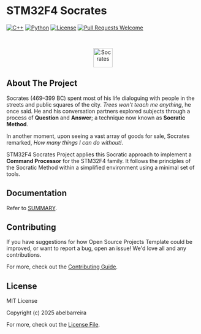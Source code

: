 # STM32F4 Socrates

[![C++](https://img.shields.io/badge/C%2B%2B-11%2F14%2F17%2F20%2F23-blue)](https://en.cppreference.com/index.html)
[![Python](https://img.shields.io/badge/python-3.10-yellow)](https://www.python.org/downloads/release/python-31012/)
[![License](https://img.shields.io/github/license/abelbarreira/CppProjectTemplate)](https://github.com/abelbarreira/stm32f4_socrates/blob/main/LICENSE)
[![Pull Requests Welcome](https://img.shields.io/badge/pull%20requests-welcome-brightgreen.svg)](https://github.com/abelbarreira/stm32f4_socrates/blob/main/.github/CONTRIBUTING.md)

<br />
<p align="center">
  <img src="docs/images/socrates_small.jpg" alt="Socrates" width="50">
</p>

## About The Project

Socrates (469–399 BC) spent most of his life dialoguing with people in the streets and public squares of the city. *Trees won't teach me anything*, he once said. He and his conversation partners explored subjects through a process of **Question** and **Answer**; a technique now known as **Socratic Method**.

In another moment, upon seeing a vast array of goods for sale, Socrates remarked, *How many things I can do without!*.

STM32F4 Socrates Project applies this Socratic approach to implement a **Command Processor** for the STM32F4 family. It follows the principles of the Socratic Method within a simplified environment using a minimal set of tools.

## Documentation

Refer to [SUMMARY](docs/book/SUMMARY.md).

## Contributing

If you have suggestions for how Open Source Projects Template could be improved, or want to report a bug, open an issue! We'd love all and any contributions.

For more, check out the [Contributing Guide](.github/CONTRIBUTING.md).

## License

MIT License

Copyright (c) 2025 abelbarreira

For more, check out the [License File](LICENSE).
